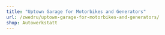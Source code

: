 ```yaml
---
title: "Uptown Garage for Motorbikes and Generators"
url: /zwedru/uptown-garage-for-motorbikes-and-generators/
shop: Autowerkstatt
---
```

